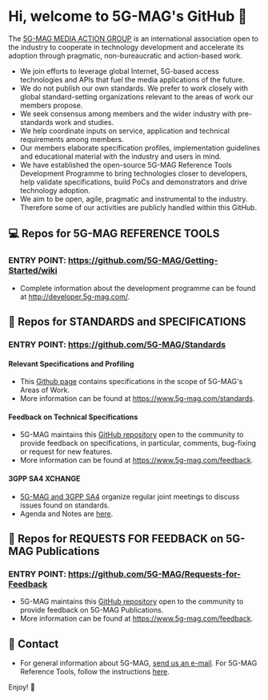 # Hi, welcome to 5G-MAG's GitHub 👋

The [5G-MAG MEDIA ACTION GROUP](https://www.5g-mag.com) is an international association open to the industry to cooperate in technology development and accelerate its adoption through pragmatic, non-bureaucratic and action-based work.
- We join efforts to leverage global Internet, 5G-based access technologies and APIs that fuel the media applications of the future.
- We do not publish our own standards. We prefer to work closely with global standard-setting organizations relevant to the areas of work our members propose.
- We seek consensus among members and the wider industry with pre-standards work and studies.
- We help coordinate inputs on service, application and technical requirements among members.
- Our members elaborate specification profiles, implementation guidelines and educational material with the industry and users in mind.
- We have established the open-source 5G-MAG Reference Tools Development Programme to bring technologies closer to developers, help validate specifications, build PoCs and demonstrators and drive technology adoption.
- We aim to be open, agile, pragmatic and instrumental to the industry. Therefore some of our activities are publicly handled within this GitHub.

## 💻 Repos for 5G-MAG REFERENCE TOOLS
### ENTRY POINT: https://github.com/5G-MAG/Getting-Started/wiki
- Complete information about the development programme can be found at http://developer.5g-mag.com/.

## 🔧 Repos for STANDARDS and SPECIFICATIONS
### ENTRY POINT: https://github.com/5G-MAG/Standards
#### Relevant Specifications and Profiling
- This [Github page](https://5g-mag.github.io/Getting-Started/) contains specifications in the scope of 5G-MAG's Areas of Work.
- More information can be found at https://www.5g-mag.com/standards.

#### Feedback on Technical Specifications
- 5G-MAG maintains this [GitHub repository](https://github.com/5G-MAG/Standards#feedback-on-technical-specifications) open to the community to provide feedback on specifications, in particular, comments, bug-fixing or request for new features.
- More information can be found at https://www.5g-mag.com/feedback.

#### 3GPP SA4 XCHANGE
- [5G-MAG and 3GPP SA4](https://www.5g-mag.com/post/5g-mag-xchange-with-3gpp-sa4) organize regular joint meetings to discuss issues found on standards.
- Agenda and Notes are [here](https://github.com/5G-MAG/Standards/wiki/3GPP-SA4-XCHANGE---Notes).

## 📢 Repos for REQUESTS FOR FEEDBACK on 5G-MAG Publications 
### ENTRY POINT: https://github.com/5G-MAG/Requests-for-Feedback
- 5G-MAG maintains this [GitHub repository](https://github.com/5G-MAG/Requests-for-Feedback) open to the community to provide feedback on 5G-MAG Publications.
- More information can be found at https://www.5g-mag.com/feedback.

## 📧 Contact
- For general information about 5G-MAG, [send us an e-mail](mailto:info@5g-mag.com). For 5G-MAG Reference Tools, follow the instructions [here](https://www.5g-mag.com/community).

Enjoy! 💪
